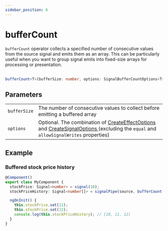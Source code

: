 ```yaml
---
sidebar_position: 6
---
```


# bufferCount

<code>bufferCount</code> operator collects a specified number of consecutive values from the source signal and emits them as an array. This can be particularly useful when you want to group signal emits into fixed-size arrays for processing or presentation.
<br/><br/>

```ts
bufferCount<T>(bufferSize: number, options: SignalBufferCountOptions<T> = {}): T[]
```

## Parameters

<table>
  <tbody>
    <tr>
      <td>
        <code>bufferSize</code>
      </td>
      <td> The number of consecutive values to collect before emitting a buffered array</td>
    </tr>
    <tr>
      <td> 
        <code>options</code>
      </td>
      <td>
        Optional.
        The combination of
        <a target="_blank" href="https://angular.io/api/core/CreateEffectOptions"> CreateEffectOptions </a> and 
        <a target="_blank" href="https://angular.io/api/core/CreateSignalOptions"> CreateSignalOptions </a>
        (excluding the <code>equal</code> and <code>allowSignalWrites</code> properties)
      </td>
    </tr>
  </tbody>
</table>

## Example

### Buffered stock price history

```ts
@Component()
export class MyComponent {
  stockPrice: Signal<number> = signal(10);
  stockPriceHistory: Signal<number[]> = signalPipe(source, bufferCount(3)); // Analyze or visualize the buffered stock price history

  ngOnInit() {
    this.stockPrice.set(11);
    this.stockPrice.set(12);
    console.log(this.stockPriceHistory); // [10, 11, 12]
  }
}
```
